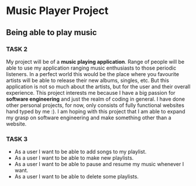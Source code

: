 # Music Player Project
## Being able to play music



### **TASK 2**

My project will be of a **music playing application**. Range of people will be able to use my application ranging 
music enthusiasts to those periodic listeners. In a perfect world this would be the place where you favourite 
artists will be able to release their new albums, singles, etc. But this application is not so much about the 
artists, but for the user and their overall experience. This project interests me because I have a big
passion for **software engineering** and just the realm of coding in general. I have done other personal projects, 
for now, only consists of fully functional websites hand typed by me :). I am hoping with this project that I am
able to expand my grasp on software engineering and make something other than a website.

### **TASK 3**
* As a user I want to be able to add songs to my playlist.
* As a user I want to be able to make new playlists.
* As a user I want to be able to pause and resume my music whenever I want.
* As a user I want to be able to delete some playlists.

